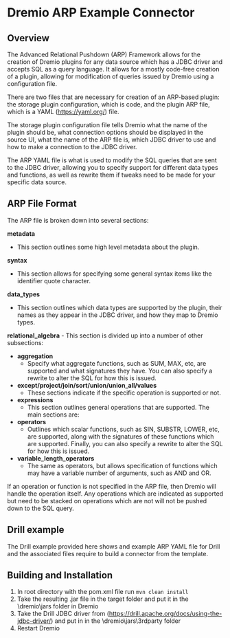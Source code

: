 # Dremio ARP Example Connector

## Overview

The Advanced Relational Pushdown (ARP) Framework allows for the creation of Dremio plugins for any data source which has a JDBC driver and accepts SQL 
as a query language. It allows for a mostly code-free creation of a plugin, allowing for modification of queries issued 
by Dremio using a configuration file.

There are two files that are necessary for creation of an ARP-based plugin: the storage plugin configuration, which 
is code, and the plugin ARP file, which is a YAML (https://yaml.org/) file.

The storage plugin configuration file tells Dremio what the name of the plugin should be, what connection options 
should be displayed in the source UI, what the name of the ARP file is, which JDBC driver to use and how to make a 
connection to the JDBC driver.

The ARP YAML file is what is used to modify the SQL queries that are sent to the JDBC driver, allowing you to specify 
support for different data types and functions, as well as rewrite them if tweaks need to be made for your specific 
data source. 

## ARP File Format

The ARP file is broken down into several sections:

**metadata**
- This section outlines some high level metadata about the plugin.

**syntax**
- This section allows for specifying some general syntax items like the identifier quote character.

**data_types**
- This section outlines which data types are supported by the plugin, their names as they appear in the JDBC driver, and how they map to Dremio types.

**relational_algebra** - This section is divided up into a number of other subsections:

- **aggregation**
  - Specify what aggregate functions, such as SUM, MAX, etc, are supported and what signatures they have. You can also specify a rewrite to alter the SQL for how this is issued.
- **except/project/join/sort/union/union_all/values**
  - These sections indicate if the specific operation is supported or not.
- **expressions**
  - This section outlines general operations that are supported. The main sections are:
- **operators**
  - Outlines which scalar functions, such as SIN, SUBSTR, LOWER, etc, are supported, along with the signatures of these functions which are supported. Finally, you can also specify a rewrite to alter the SQL for how this is issued.
- **variable_length_operators**
  - The same as operators, but allows specification of functions which may have a variable number of arguments, such as AND and OR.

If an operation or function is not specified in the ARP file, then Dremio will handle the operation itself. Any operations which are indicated as supported but need to be stacked on operations which are not will not be pushed down to the SQL query.

## Drill example
The Drill example provided here shows and example ARP YAML file for Drill and the associated files require to build a connector
from the template. 

## Building and Installation

1. In root directory with the pom.xml file run `mvn clean install`
2. Take the resulting .jar file in the target folder and put it in the \dremio\jars folder in Dremio
3. Take the Drill JDBC driver from (https://drill.apache.org/docs/using-the-jdbc-driver/) and put in in the \dremio\jars\3rdparty folder
4. Restart Dremio
